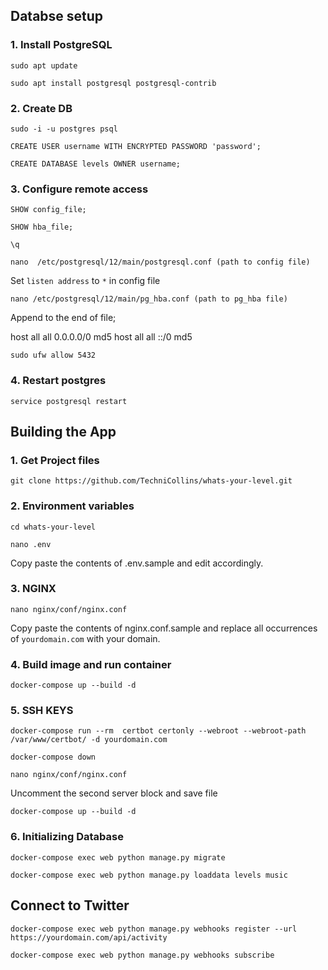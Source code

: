 ## Databse setup


### 1. Install PostgreSQL

    sudo apt update

    sudo apt install postgresql postgresql-contrib


### 2. Create DB

    sudo -i -u postgres psql

    CREATE USER username WITH ENCRYPTED PASSWORD 'password';

    CREATE DATABASE levels OWNER username;


### 3. Configure remote access

    SHOW config_file;

    SHOW hba_file;

    \q

    nano  /etc/postgresql/12/main/postgresql.conf (path to config file)


Set `listen address` to `*` in config file


    nano /etc/postgresql/12/main/pg_hba.conf (path to pg_hba file)


Append to the end of file;

host    all             all              0.0.0.0/0                       md5
host    all             all              ::/0                            md5


    sudo ufw allow 5432


### 4. Restart postgres

    service postgresql restart


## Building the App

### 1. Get Project files

    git clone https://github.com/TechniCollins/whats-your-level.git


### 2. Environment variables

    cd whats-your-level
    
    nano .env

Copy paste the contents of .env.sample and edit accordingly.


### 3. NGINX

    nano nginx/conf/nginx.conf


Copy paste the contents of nginx.conf.sample and replace all occurrences of `yourdomain.com` with your domain.


### 4. Build image and run container
    
    docker-compose up --build -d


### 5. SSH KEYS

    docker-compose run --rm  certbot certonly --webroot --webroot-path /var/www/certbot/ -d yourdomain.com

    docker-compose down

    nano nginx/conf/nginx.conf


Uncomment the second server block and save file

    docker-compose up --build -d


### 6. Initializing Database

    docker-compose exec web python manage.py migrate

    docker-compose exec web python manage.py loaddata levels music


## Connect to Twitter
    
    docker-compose exec web python manage.py webhooks register --url https://yourdomain.com/api/activity

    docker-compose exec web python manage.py webhooks subscribe
